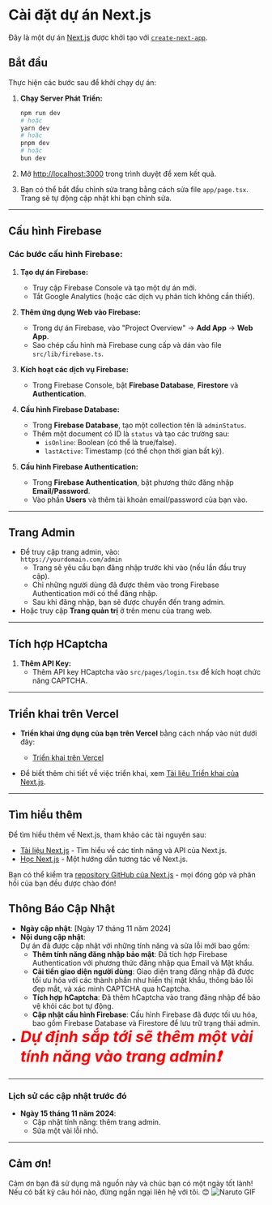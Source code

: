 # Cài đặt dự án Next.js

Đây là một dự án [Next.js](https://nextjs.org/) được khởi tạo với [`create-next-app`](https://github.com/vercel/next.js/tree/canary/packages/create-next-app).

## Bắt đầu

Thực hiện các bước sau để khởi chạy dự án:

1. **Chạy Server Phát Triển:**

    ```bash
    npm run dev
    # hoặc
    yarn dev
    # hoặc
    pnpm dev
    # hoặc
    bun dev
    ```

2. Mở [http://localhost:3000](http://localhost:3000) trong trình duyệt để xem kết quả.

3. Bạn có thể bắt đầu chỉnh sửa trang bằng cách sửa file `app/page.tsx`. Trang sẽ tự động cập nhật khi bạn chỉnh sửa.

---

## Cấu hình Firebase

### Các bước cấu hình Firebase:

1. **Tạo dự án Firebase:**
   - Truy cập Firebase Console và tạo một dự án mới.
   - Tắt Google Analytics (hoặc các dịch vụ phân tích không cần thiết).

2. **Thêm ứng dụng Web vào Firebase:**
   - Trong dự án Firebase, vào "Project Overview" -> **Add App** -> **Web App**.
   - Sao chép cấu hình mà Firebase cung cấp và dán vào file `src/lib/firebase.ts`.

3. **Kích hoạt các dịch vụ Firebase:**
   - Trong Firebase Console, bật **Firebase Database**, **Firestore** và **Authentication**.

4. **Cấu hình Firebase Database:**
   - Trong **Firebase Database**, tạo một collection tên là `adminStatus`.
   - Thêm một document có ID là `status` và tạo các trường sau:
     - `isOnline`: Boolean (có thể là true/false).
     - `lastActive`: Timestamp (có thể chọn thời gian bất kỳ).

5. **Cấu hình Firebase Authentication:**
   - Trong **Firebase Authentication**, bật phương thức đăng nhập **Email/Password**.
   - Vào phần **Users** và thêm tài khoản email/password của bạn vào.

---

## Trang Admin

- Để truy cập trang admin, vào:  
  `https://yourdomain.com/admin`
  - Trang sẽ yêu cầu bạn đăng nhập trước khi vào (nếu lần đầu truy cập).
  - Chỉ những người dùng đã được thêm vào trong Firebase Authentication mới có thể đăng nhập.
  - Sau khi đăng nhập, bạn sẽ được chuyển đến trang admin.
- Hoặc truy cập **Trang quản trị** ở trên menu của trang web.
---

## Tích hợp HCaptcha

1. **Thêm API Key:**
   - Thêm API key HCaptcha vào `src/pages/login.tsx` để kích hoạt chức năng CAPTCHA.

---

## Triển khai trên Vercel

- **Triển khai ứng dụng của bạn trên Vercel** bằng cách nhấp vào nút dưới đây:
  - [Triển khai trên Vercel](https://vercel.com/new?utm_medium=default-template&filter=next.js&utm_source=create-next-app&utm_campaign=create-next-app-readme)

- Để biết thêm chi tiết về việc triển khai, xem [Tài liệu Triển khai của Next.js](https://nextjs.org/docs/deployment).

---

## Tìm hiểu thêm

Để tìm hiểu thêm về Next.js, tham khảo các tài nguyên sau:

- [Tài liệu Next.js](https://nextjs.org/docs) - Tìm hiểu về các tính năng và API của Next.js.
- [Học Next.js](https://nextjs.org/learn) - Một hướng dẫn tương tác về Next.js.

Bạn có thể kiểm tra [repository GitHub của Next.js](https://github.com/vercel/next.js/) - mọi đóng góp và phản hồi của bạn đều được chào đón!


## Thông Báo Cập Nhật

- **Ngày cập nhật**: [Ngày 17 tháng 11 năm 2024]
- **Nội dung cập nhật**:  
  Dự án đã được cập nhật với những tính năng và sửa lỗi mới bao gồm:
  - **Thêm tính năng đăng nhập bảo mật**: Đã tích hợp Firebase Authentication với phương thức đăng nhập qua Email và Mật khẩu.
  - **Cải tiến giao diện người dùng**: Giao diện trang đăng nhập đã được tối ưu hóa với các thành phần như hiển thị mật khẩu, thông báo lỗi đẹp mắt, và xác minh CAPTCHA qua hCaptcha.
  - **Tích hợp hCaptcha**: Đã thêm hCaptcha vào trang đăng nhập để bảo vệ khỏi các bot tự động.
  - **Cập nhật cấu hình Firebase**: Cấu hình Firebase đã được tối ưu hóa, bao gồm Firebase Database và Firestore để lưu trữ trạng thái admin.
- <span style="color: red; font-size: 30px;  font-style: italic;">**Dự định sắp tới sẽ thêm một vài tính năng vào trang admin❗**</span>

---

### Lịch sử các cập nhật trước đó

- **Ngày 15 tháng 11 năm 2024**:  
  - Cập nhật tính năng: thêm trang admin.
  - Sửa một vài lỗi nhỏ.


---

## Cảm ơn!

Cảm ơn bạn đã sử dụng mã nguồn này và chúc bạn có một ngày tốt lành!  
Nếu có bất kỳ câu hỏi nào, đừng ngần ngại liên hệ với tôi. 😊
![Naruto GIF](https://media.tenor.com/o7LO99ykfccAAAAi/anime-naruto.gif)

